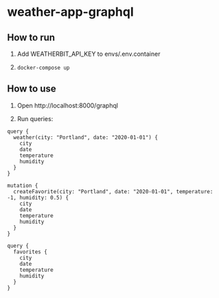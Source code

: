 # weather-app-graphql

## How to run

1. Add WEATHERBIT_API_KEY to envs/.env.container

2. `docker-compose up`

## How to use

1. Open http://localhost:8000/graphql

2. Run queries:

```
query {
  weather(city: "Portland", date: "2020-01-01") {
    city
    date
    temperature
    humidity
  }
}
```

```
mutation {
  createFavorite(city: "Portland", date: "2020-01-01", temperature: -1, humidity: 0.5) {
    city
    date
    temperature
    humidity
  }
}
```

```
query {
  favorites {
    city
    date
    temperature
    humidity
  }
}
```